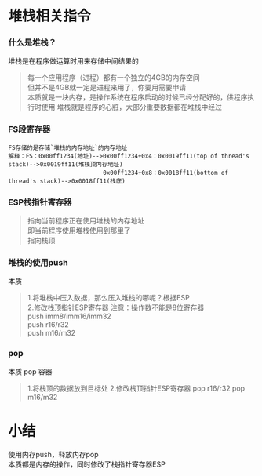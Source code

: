 # 堆栈相关指令

### 什么是堆栈？
堆栈是在程序做运算时用来存储中间结果的  
> 每一个应用程序（进程）都有一个独立的4GB的内存空间  
> 但并不是4GB就一定是进程来用了，你要用需要申请  
> 本质就是一块内存，是操作系统在程序启动的时候已经分配好的，供程序执行时使用
> 堆栈就是程序的心脏，大部分重要数据都在堆栈中经过  

### FS段寄存器
```
FS存储的是存储`堆栈的内存地址`的内存地址  
解释：FS：0x00ff1234(地址)-->0x00ff1234+0x4：0x0019ff11(top of thread's stack)-->0x0019ff11(堆栈顶内存地址)
                           0x00ff1234+0x8：0x0018ff11(bottom of thread's stack)-->0x0018ff11(栈底)
```

### ESP栈指针寄存器
> 指向当前程序正在使用堆栈的内存地址    
> 即当前程序使用堆栈使用到那里了  
> 指向栈顶

### 堆栈的使用push
本质
> 1.将堆栈中压入数据，那么压入堆栈的哪呢？根据ESP    
> 2.修改栈顶指针ESP寄存器
注意：操作数不能是8位寄存器   
push imm8/imm16/imm32  
push r16/r32   
push m16/m32  

### pop
本质 pop 容器
> 1.将栈顶的数据放到目标处
> 2.修改栈顶指针ESP寄存器
pop r16/r32
pop m16/m32

# 小结
使用内存push，释放内存pop  
本质都是内存的操作，同时修改了栈指针寄存器ESP  


